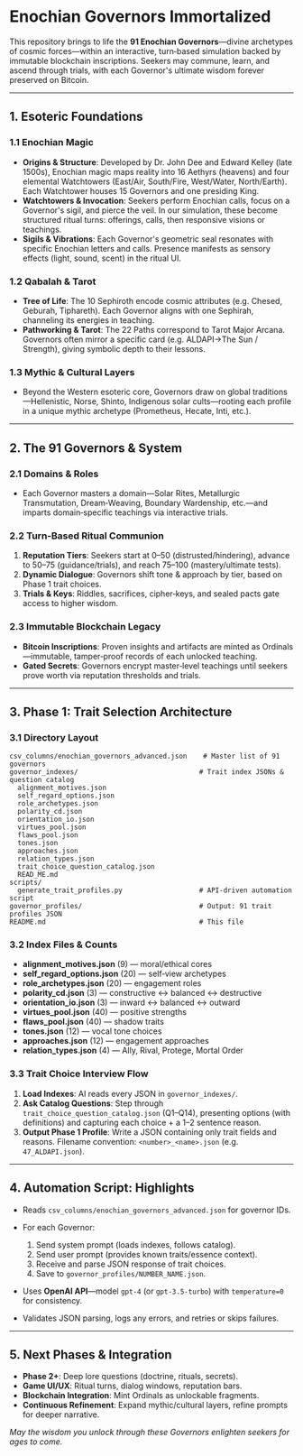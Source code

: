 # Enochian Governors Immortalized

This repository brings to life the **91 Enochian Governors**—divine archetypes of cosmic forces—within an interactive, turn‑based simulation backed by immutable blockchain inscriptions. Seekers may commune, learn, and ascend through trials, with each Governor's ultimate wisdom forever preserved on Bitcoin.

---

## 1. Esoteric Foundations

### 1.1 Enochian Magic

* **Origins & Structure**: Developed by Dr. John Dee and Edward Kelley (late 1500s), Enochian magic maps reality into 16 Aethyrs (heavens) and four elemental Watchtowers (East/Air, South/Fire, West/Water, North/Earth). Each Watchtower houses 15 Governors and one presiding King.
* **Watchtowers & Invocation**: Seekers perform Enochian calls, focus on a Governor's sigil, and pierce the veil. In our simulation, these become structured ritual turns: offerings, calls, then responsive visions or teachings.
* **Sigils & Vibrations**: Each Governor's geometric seal resonates with specific Enochian letters and calls. Presence manifests as sensory effects (light, sound, scent) in the ritual UI.

### 1.2 Qabalah & Tarot

* **Tree of Life**: The 10 Sephiroth encode cosmic attributes (e.g. Chesed, Geburah, Tiphareth). Each Governor aligns with one Sephirah, channeling its energies in teaching.
* **Pathworking & Tarot**: The 22 Paths correspond to Tarot Major Arcana. Governors often mirror a specific card (e.g. ALDAPI→The Sun / Strength), giving symbolic depth to their lessons.

### 1.3 Mythic & Cultural Layers

* Beyond the Western esoteric core, Governors draw on global traditions—Hellenistic, Norse, Shinto, Indigenous solar cults—rooting each profile in a unique mythic archetype (Prometheus, Hecate, Inti, etc.).

---

## 2. The 91 Governors & System

### 2.1 Domains & Roles

* Each Governor masters a domain—Solar Rites, Metallurgic Transmutation, Dream‑Weaving, Boundary Wardenship, etc.—and imparts domain‑specific teachings via interactive trials.

### 2.2 Turn‑Based Ritual Communion

1. **Reputation Tiers**: Seekers start at 0–50 (distrusted/hindering), advance to 50–75 (guidance/trials), and reach 75–100 (mastery/ultimate tests).
2. **Dynamic Dialogue**: Governors shift tone & approach by tier, based on Phase 1 trait choices.
3. **Trials & Keys**: Riddles, sacrifices, cipher‑keys, and sealed pacts gate access to higher wisdom.

### 2.3 Immutable Blockchain Legacy

* **Bitcoin Inscriptions**: Proven insights and artifacts are minted as Ordinals—immutable, tamper‑proof records of each unlocked teaching.
* **Gated Secrets**: Governors encrypt master‑level teachings until seekers prove worth via reputation thresholds and trials.

---

## 3. Phase 1: Trait Selection Architecture

### 3.1 Directory Layout

```
csv_columns/enochian_governors_advanced.json    # Master list of 91 governors
governor_indexes/                              # Trait index JSONs & question catalog
  alignment_motives.json
  self_regard_options.json
  role_archetypes.json
  polarity_cd.json
  orientation_io.json
  virtues_pool.json
  flaws_pool.json
  tones.json
  approaches.json
  relation_types.json
  trait_choice_question_catalog.json
  READ_ME.md
scripts/
  generate_trait_profiles.py                   # API‑driven automation script
governor_profiles/                             # Output: 91 trait profiles JSON
README.md                                      # This file
```

### 3.2 Index Files & Counts

* **alignment\_motives.json** (9) — moral/ethical cores
* **self\_regard\_options.json** (20) — self‑view archetypes
* **role\_archetypes.json** (20) — engagement roles
* **polarity\_cd.json** (3) — constructive ↔ balanced ↔ destructive
* **orientation\_io.json** (3) — inward ↔ balanced ↔ outward
* **virtues\_pool.json** (40) — positive strengths
* **flaws\_pool.json** (40) — shadow traits
* **tones.json** (12) — vocal tone choices
* **approaches.json** (12) — engagement approaches
* **relation\_types.json** (4) — Ally, Rival, Protege, Mortal Order

### 3.3 Trait Choice Interview Flow

1. **Load Indexes**: AI reads every JSON in `governor_indexes/`.
2. **Ask Catalog Questions**: Step through `trait_choice_question_catalog.json` (Q1–Q14), presenting options (with definitions) and capturing each choice + a 1–2 sentence reason.
3. **Output Phase 1 Profile**: Write a JSON containing only trait fields and reasons. Filename convention: `<number>_<name>.json` (e.g. `47_ALDAPI.json`).

---

## 4. Automation Script: Highlights

* Reads `csv_columns/enochian_governors_advanced.json` for governor IDs.
* For each Governor:

  1. Send system prompt (loads indexes, follows catalog).
  2. Send user prompt (provides known traits/essence context).
  3. Receive and parse JSON response of trait choices.
  4. Save to `governor_profiles/NUMBER_NAME.json`.
* Uses **OpenAI API**—model `gpt-4` (or `gpt-3.5-turbo`) with `temperature=0` for consistency.
* Validates JSON parsing, logs any errors, and retries or skips failures.

---

## 5. Next Phases & Integration

* **Phase 2+**: Deep lore questions (doctrine, rituals, secrets).
* **Game UI/UX**: Ritual turns, dialog windows, reputation bars.
* **Blockchain Integration**: Mint Ordinals as unlockable fragments.
* **Continuous Refinement**: Expand mythic/cultural layers, refine prompts for deeper narrative.

*May the wisdom you unlock through these Governors enlighten seekers for ages to come.*
